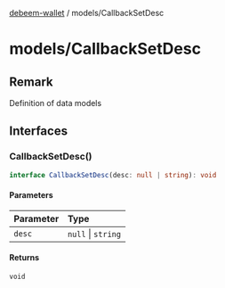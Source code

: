 [debeem-wallet](../README.md) / models/CallbackSetDesc

# models/CallbackSetDesc

## Remark

Definition of data models

## Interfaces

### CallbackSetDesc()

```ts
interface CallbackSetDesc(desc: null | string): void
```

#### Parameters

| Parameter | Type |
| :------ | :------ |
| `desc` | `null` \| `string` |

#### Returns

`void`
